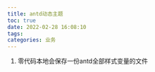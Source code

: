 ```yaml
---
title: antd动态主题
toc: true
date: 2022-02-28 16:08:10
tags:
categories: 业务
---
```



1. 零代码本地会保存一份antd全部样式变量的文件